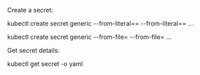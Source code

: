 Create a secret:

  kubectl create secret generic <secret-name> --from-literal=<key>=<value> --from-literal=<key2>=<value2> ...

  kubectl create secret generic <secret-name> --from-file=<path-to-file> --from-file=<path-to-file2> ...

Get secret details:

  kubectl get secret <secret-name> -o yaml
